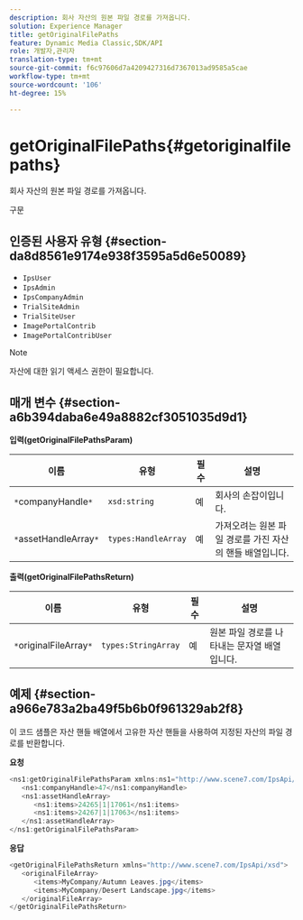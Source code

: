 ```yaml
---
description: 회사 자산의 원본 파일 경로를 가져옵니다.
solution: Experience Manager
title: getOriginalFilePaths
feature: Dynamic Media Classic,SDK/API
role: 개발자,관리자
translation-type: tm+mt
source-git-commit: f6c97606d7a4209427316d7367013ad9585a5cae
workflow-type: tm+mt
source-wordcount: '106'
ht-degree: 15%

---
```



# getOriginalFilePaths{#getoriginalfilepaths}

회사 자산의 원본 파일 경로를 가져옵니다.

구문

## 인증된 사용자 유형 {#section-da8d8561e9174e938f3595a5d6e50089}

* `IpsUser`
* `IpsAdmin`
* `IpsCompanyAdmin`
* `TrialSiteAdmin`
* `TrialSiteUser`
* `ImagePortalContrib`
* `ImagePortalContribUser`

>[!NOTE]
>
>자산에 대한 읽기 액세스 권한이 필요합니다.

## 매개 변수 {#section-a6b394daba6e49a8882cf3051035d9d1}

**입력(getOriginalFilePathsParam)**

| 이름 | 유형 | 필수 | 설명 |
|---|---|---|---|
| `*`companyHandle`*` | `xsd:string` | 예 | 회사의 손잡이입니다. |
| `*`assetHandleArray`*` | `types:HandleArray` | 예 | 가져오려는 원본 파일 경로를 가진 자산의 핸들 배열입니다. |

**출력(getOriginalFilePathsReturn)**

| 이름 | 유형 | 필수 | 설명 |
|---|---|---|---|
| `*`originalFileArray`*` | `types:StringArray` | 예 | 원본 파일 경로를 나타내는 문자열 배열입니다. |

## 예제 {#section-a966e783a2ba49f5b6b0f961329ab2f8}

이 코드 샘플은 자산 핸들 배열에서 고유한 자산 핸들을 사용하여 지정된 자산의 파일 경로를 반환합니다.

**요청**

```java
<ns1:getOriginalFilePathsParam xmlns:ns1="http://www.scene7.com/IpsApi/xsd">
   <ns1:companyHandle>47</ns1:companyHandle>
   <ns1:assetHandleArray>
      <ns1:items>24265|1|17061</ns1:items>
      <ns1:items>24267|1|17063</ns1:items>
   </ns1:assetHandleArray>
</ns1:getOriginalFilePathsParam>
```

**응답**

```java
<getOriginalFilePathsReturn xmlns="http://www.scene7.com/IpsApi/xsd">
   <originalFileArray>
      <items>MyCompany/Autumn Leaves.jpg</items>
      <items>MyCompany/Desert Landscape.jpg</items>
   </originalFileArray>
</getOriginalFilePathsReturn>
```

